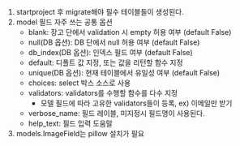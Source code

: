 1. startproject 후 migrate해야 필수 테이블들이 생성된다.
2. model 필드 자주 쓰는 공통 옵션
   - blank: 장고 단에서 validation 시 empty 허용 여부 (default False)
   - null(DB 옵션): DB 단에서 null 허용 여부 (default False)
   - db_index(DB 옵션): 인덱스 필드 여부 (default False)
   - default: 디폴트 값 지정, 또는 값을 리턴할 함수 지정
   - unique(DB 옵션): 현재 테이블에서 유일성 여부 (default False)
   - choices: select 박스 소스로 사용
   - validators: validators를 수행할 함수를 다수 지정
     - 모델 필드에 따라 고유한 validators들이 등록, ex) 이메일만 받기
   - verbose_name: 필드 레이블, 미지정시 필드명이 사용된다.
   - help_text: 필드 입력 도움말
3. models.ImageField는 pillow 설치가 필요